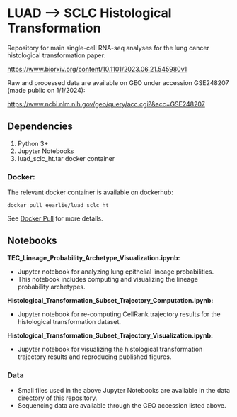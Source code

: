 # LUAD --> SCLC Histological Transformation

Repository for main single-cell RNA-seq analyses for the lung cancer histological transformation paper:

https://www.biorxiv.org/content/10.1101/2023.06.21.545980v1

Raw and processed data are available on GEO under accession GSE248207 (made public on 1/1/2024):

https://www.ncbi.nlm.nih.gov/geo/query/acc.cgi?&acc=GSE248207

## Dependencies

1. Python 3+
2. Jupyter Notebooks
3. luad_sclc_ht.tar docker container

### Docker:

The relevant docker container is available on dockerhub:

`docker pull eearlie/luad_sclc_ht`

See [Docker Pull](https://docs.docker.com/engine/reference/commandline/pull/) for more details.


## Notebooks

**TEC_Lineage_Probability_Archetype_Visualization.ipynb:**

  * Jupyter notebook for analyzing lung epithelial lineage probabilities.
  * This notebook includes computing and visualizing the lineage probability archetypes.


**Histological_Transformation_Subset_Trajectory_Computation.ipynb:**

  * Jupyter notebook for re-computing CellRank trajectory results for the histological transformation dataset.


**Histological_Transformation_Subset_Trajectory_Visualization.ipynb:**

  * Jupyter notebook for visualizing the histological transformation trajectory results and reproducing published figures.


### Data

  * Small files used in the above Jupyter Notebooks are available in the data directory of this repository.
  * Sequencing data are available through the GEO accession listed above.
